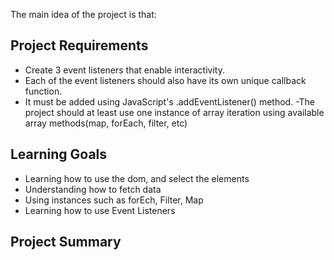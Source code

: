 The main idea of the project is that:

## Project Requirements

- Create 3 event listeners that enable interactivity. 
- Each of the event listeners should also have its own unique callback function.
- It must be added using JavaScript's .addEventListener() method. 
-The project should at least use one instance of array iteration using available array methods(map, forEach, filter, etc)

## Learning Goals

- Learning how to use the dom, and select the elements
- Understanding how to fetch data 
- Using instances such as forEch, Filter, Map
- Learning how to use Event Listeners 

## Project Summary
